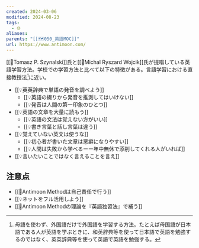 ```yaml
---
created: 2024-03-06
modified: 2024-08-23
tags:
  - 🌐
aliases: 
parents: "[[🗺️050_英語MOC]]"
url: https://www.antimoon.com/
---
```

[[👤Tomasz P. Szynalski]]氏と[[👤Michal Ryszard Wojcik]]氏が提唱している英語学習方法。学校での学習方法と比べて以下の特徴がある。言語学習における直接教授法[^direct_learning]に近い。

[^direct_learning]: 母語を使わず、外国語だけで外国語を学習する方法。たとえば母国語が日本語である人が英語を学ぶときに、和英辞典等を使って日本語で英語を勉強するのではなく、英英辞典等を使って英語で英語を勉強する。

- [[💡英英辞典で単語の発音を調べよう]]
	- [[💡英語の綴りから発音を推測してはいけない]]
	- [[💡発音は人間の第一印象のひとつ]]
- [[💡英語の文章を大量に読もう]]
	- [[💡英語の文法は覚えない方がいい]]
	- [[💡書き言葉と話し言葉は違う]]
- [[💡覚えていない英文は使うな]]
	- [[💡初心者が書いた文章は悪癖になりやすい]]
	- [[💡人間は失敗から学べるーー年中無休で添削してくれる人がいれば]]
- [[💡言いたいことではなく言えることを言え]]

## 注意点
- [[💭Antimoon Methodは自己責任で行う]]
- [[💡ネットをフル活用しよう]]
- [[💭Antimoon Methodの理論を『英語独習法』で補う]]